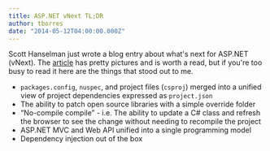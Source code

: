 ```yaml
---
title: ASP.NET vNext TL;DR
author: tborres
date: "2014-05-12T04:00:00.000Z"
---
```


Scott Hanselman just wrote a blog entry about what's next for ASP.NET (vNext).
The [article](http://www.hanselman.com/blog/IntroducingASPNETVNext.aspx) has
pretty pictures and is worth a read, but if you're too busy to read it here are
the things that stood out to me.

* `packages.config`, `nuspec`, and project files (`csproj`) merged into a
  unified view of project dependencies expressed as `project.json`
* The ability to patch open source libraries with a simple override folder
* “No-compile compile” - i.e. The ability to update a C# class and refresh the
  browser to see the change without needing to recompile the project
* ASP.NET MVC and Web API unified into a single programming model
* Dependency injection out of the box
